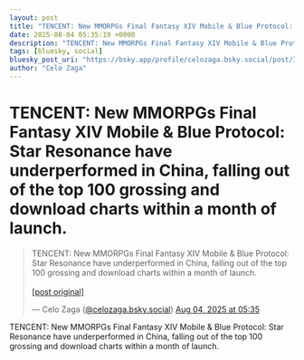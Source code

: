 ```yaml
---
layout: post
title: "TENCENT: New MMORPGs Final Fantasy XIV Mobile & Blue Protocol: Star Resonance have underperformed in China, falling out of the top 100 grossing and download charts within a month of launch."
date: 2025-08-04 05:35:19 +0000
description: "TENCENT: New MMORPGs Final Fantasy XIV Mobile & Blue Protocol: Star Resonance have underperformed in China, falling out of the top 100 grossing and down..."
tags: [bluesky, social]
bluesky_post_uri: "https://bsky.app/profile/celozaga.bsky.social/post/3lvkhwixa5c26"
author: "Celo Zaga"
---
```


<h1 class="bluesky-post-title">TENCENT: New MMORPGs Final Fantasy XIV Mobile & Blue Protocol: Star Resonance have underperformed in China, falling out of the top 100 grossing and download charts within a month of launch.</h1>


<blockquote class="bluesky-embed" data-bluesky-uri="at://did:plc:lmh6rennptq77inaztnovw4b/app.bsky.feed.post/3lvkhwixa5c26" data-bluesky-embed-color-mode="system">
<p lang="">TENCENT: New MMORPGs Final Fantasy XIV Mobile & Blue Protocol: Star Resonance have underperformed in China, falling out of the top 100 grossing and download charts within a month of launch.<br><br><a href="https://bsky.app/profile/celozaga.bsky.social/post/3lvkhwixa5c26">[post original]</a></p>
&mdash; Celo Zaga (<a href="https://bsky.app/profile/did:plc:lmh6rennptq77inaztnovw4b">@celozaga.bsky.social</a>) <a href="https://bsky.app/profile/celozaga.bsky.social/post/3lvkhwixa5c26">Aug 04, 2025 at 05:35</a>
</blockquote>
<script async src="https://embed.bsky.app/static/embed.js" charset="utf-8"></script>


<p class="bluesky-post-description">TENCENT: New MMORPGs Final Fantasy XIV Mobile & Blue Protocol: Star Resonance have underperformed in China, falling out of the top 100 grossing and download charts within a month of launch.</p>
